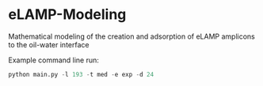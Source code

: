 # eLAMP-Modeling
Mathematical modeling of the creation and adsorption of eLAMP amplicons to the oil-water interface 

Example command line run:  
```python
python main.py -l 193 -t med -e exp -d 24
```